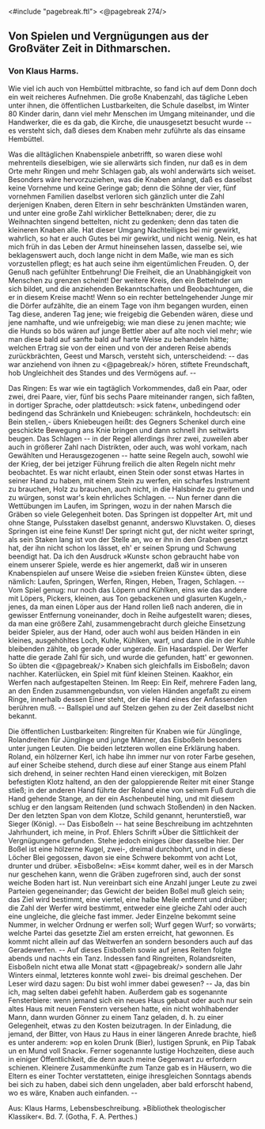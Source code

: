 <#include "pagebreak.ftl">
\<@pagebreak 274/>
<h2>Von Spielen und Vergnügungen aus der Großväter Zeit
in Dithmarschen.</h2>

<h3>Von Klaus Harms.</h3>

Wie viel ich auch von Hembüttel mitbrachte, so fand ich auf dem
Donn doch ein weit reicheres Aufnehmen. Die große Knabenzahl,
das tägliche Leben unter ihnen, die öffentlichen Lustbarkeiten,
die Schule daselbst, im Winter 80 Kinder darin, dann viel mehr
Menschen im Umgang miteinander, und die Handwerker, die es
da gab, die Kirche, die unausgesetzt besucht wurde -- es versteht sich,
daß dieses dem Knaben mehr zuführte als das einsame Hembüttel.

Was die alltäglichen Knabenspiele anbetrifft, so waren diese
wohl mehrenteils dieselbigen, wie sie allerwärts sich finden, nur
daß es in dem Orte mehr Ringen und mehr Schlagen gab, als wohl
anderwärts sich weiset. Besonders wäre hervorzuziehen, was die
Knaben anlangt, daß es daselbst keine Vornehme und keine Geringe
gab; denn die Söhne der vier, fünf vornehmen Familien daselbst
verloren sich gänzlich unter die Zahl derjenigen Knaben, deren
Eltern in sehr beschränkten Umständen waren, und unter eine große
Zahl wirklicher Bettelknaben; derer, die zu Weihnachten singend
bettelten, nicht zu gedenken; denn das taten die kleineren Knaben
alle. Hat dieser Umgang Nachteiliges bei mir gewirkt, wahrlich,
so hat er auch Gutes bei mir gewirkt, und nicht wenig. Nein, es
hat mich früh in das Leben der Armut hineinsehen lassen, dasselbe
sei, wie beklagenswert auch, doch lange nicht in dem Maße, wie
man es sich vorzustellen pflegt; es hat auch seine ihm eigentümlichen
Freuden. O, der Genuß nach gefühlter Entbehrung! Die Freiheit,
die an Unabhängigkeit von Menschen zu grenzen scheint! Der
weitere Kreis, den ein Bettelnder um sich bildet, und die anziehenden
Bekanntschaften und Beobachtungen, die er in diesem Kreise
macht! Wenn so ein rechter bettelngehender Junge mir die Dörfer
aufzählte, die an einem Tage von ihm begangen wurden, einen
Tag diese, anderen Tag jene; wie freigebig die Gebenden wären,
diese und jene namhafte, und wie unfreigebig; wie man diese zu
jenen machte; wie die Hunds so bös wären auf junge Bettler aber
auf alte noch viel mehr; wie man diese bald auf sanfte bald auf
harte Weise zu behandeln hätte; welchen Ertrag sie von der einen
und von der anderen Reise abends zurückbrächten, Geest und Marsch,
versteht sich, unterscheidend: -- das war anziehend von ihnen zu 
\<@pagebreak/>
hören, stiftete Freundschaft, hob Ungleichheit des Standes und des
Vermögens auf. --

Das Ringen: Es war wie ein tagtäglich Vorkommendes, daß
ein Paar, oder zwei, drei Paare, vier, fünf bis sechs Paare miteinander
rangen, sich faßten, in dortiger Sprache, oder plattdeutsch:
»sick faten«, unbedingend oder bedingend das Schränkeln und Kniebeugen:
schränkeln, hochdeutsch: ein Bein stellen,- übers Kniebeugen
heißt: des Gegners Schenkel durch eine geschickte Bewegung ans
Knie bringen und dann schnell ihn seitwärts beugen. Das Schlagen
-- in der Regel allerdings ihrer zwei, zuweilen aber auch in größerer
Zahl nach Distrikten, oder auch, was wohl vorkam, nach Gewählten
und Herausgezogenen -- hatte seine Regeln auch, sowohl wie der
Krieg, der bei jetziger Führung freilich die alten Regeln nicht
mehr beobachtet. Es war nicht erlaubt, einen Stein oder sonst
etwas Hartes in seiner Hand zu haben, mit einem Stein zu werfen,
ein scharfes Instrument zu brauchen, Holz zu brauchen, auch nicht, in
die Halsbinde zu greifen und zu würgen, sonst war's kein ehrliches
Schlagen. -- Nun ferner dann die Wettübungen im Laufen, im
Springen, wozu in der nahen Marsch die Gräben so viele Gelegenheit
boten. Das Springen ist doppelter Art, mit und ohne Stange, Pulsstaken
daselbst genannt, anderswo Kluvstaken. O, dieses Springen ist
eine feine Kunst! Der springt nicht gut, der nicht weiter springt,
als sein Staken lang ist von der Stelle an, wo er ihn in den
Graben gesetzt hat, der ihn nicht schon los lässet, eh' er seinen Sprung
und Schwung beendigt hat. Da ich den Ausdruck »Kunst« schon
gebraucht habe von einem unserer Spiele, werde es hier angemerkt,
daß wir in unseren Knabenspielen auf unsere Weise die »sieben
freien Künste« übten, diese nämlich: Laufen, Springen, Werfen,
Ringen, Heben, Tragen, Schlagen. -- Vom Spiel genug: nur noch
das Löpern und Kühlken, eins wie das andere mit Löpers, Pickers,
kleinen, aus Ton gebackenen und glasurten Kugeln,- jenes, da man
einen Löper aus der Hand rollen ließ nach anderen, die in gewisser
Entfernung voneinander, doch in Reihe aufgestellt waren; dieses,
da man eine größere Zahl, zusammengebracht durch gleiche Einsetzung
beider Spieler, aus der Hand, oder auch wohl aus beiden
Händen in ein kleines, ausgehöhltes Loch, Kuhle, Kühlken, warf,
und dann die in der Kuhle bleibenden zählte, ob gerade oder ungerade.
Ein Hasardspiel. Der Werfer hatte die gerade Zahl für
sich, und wurde die gefunden, hatt' er gewonnen. So übten die 
\<@pagebreak/>
Knaben sich gleichfalls im Eisboßeln; davon nachher. Katerlücken,
ein Spiel mit fünf kleinen Steinen. Kaakhor, ein Werfen nach
aufgestapelten Steinen. Im Reep: Ein Reif, mehrere Faden lang,
an den Enden zusammengebundsn, von vielen Händen angefaßt zu
einem Ringe, innerhalb dessen Einer steht, der die Hand eines
der Anfassenden berühren muß. -- Ballspiel und auf Stelzen gehen
zu der Zeit daselbst nicht bekannt.

Die öffentlichen Lustbarkeiten: Ringreiten für Knaben wie für
Jünglinge, Rolandreiten für Jünglinge und junge Männer, das
Eisboßeln besonders unter jungen Leuten. Die beiden letzteren
wollen eine Erklärung haben. Roland, ein hölzerner Kerl, ich habe
ihn immer nur von roter Farbe gesehen, auf einer Scheibe stehend,
durch diese auf einer Stange aus einem Pfahl sich drehend, in seiner
rechten Hand einen viereckigen, mit Bolzen befestigten Klotz haltend,
an den der galoppierende Reiter mit einer Stange stieß; in der
anderen Hand führte der Roland eine von seinem Fuß durch die
Hand gehende Stange, an der ein Aschenbeutel hing, und mit
diesem schlug er den langsam Reitenden (und schwach Stoßenden)
in den Nacken. Der den letzten Span von dem Klotze, Schild genannt,
herunterstieß, war Sieger (König). -- Das Eisboßeln --
hat seine Beschreibung im achtzehnten Jahrhundert, ich meine, in Prof.
Ehlers Schrift »Über die Sittlichkeit der Vergnügungen« gefunden.
Stehe jedoch einiges über dasselbe hier. Der Boßel ist eine hölzerne
Kugel, zwei-, dreimal durchbohrt, und in diese Löcher Blei gegossen,
davon sie eine Schwere bekommt von acht Lot, drunter und drüber.
»Eisboßeln«: »Eis« kommt daher, weil es in der Marsch nur geschehen
kann, wenn die Gräben zugefroren sind, auch der sonst
weiche Boden hart ist. Nun vereinbart sich eine Anzahl junger
Leute zu zwei Parteien gegeneinander; das Gewicht der beiden
Boßel muß gleich sein; das Ziel wird bestimmt, eine viertel, eine
halbe Meile entfernt und drüber; die Zahl der Werfer wird bestimmt,
entweder eine gleiche Zahl oder auch eine ungleiche, die
gleiche fast immer. Jeder Einzelne bekommt seine Nummer, in
welcher Ordnung er werfen soll; Wurf gegen Wurf; so vorwärts;
welche Partei das gesetzte Ziel am ersten erreicht, hat gewonnen.
Es kommt nicht allein auf das Weitwerfen an sondern besonders
auch auf das Geradewerfen. -- Auf dieses Eisboßeln sowie auf
jenes Reiten folgte abends und nachts ein Tanz. Indessen fand
Ringreiten, Rolandsreiten, Eisboßeln nicht etwa alle Monat statt 
\<@pagebreak/>
sondern alle Jahr Winters einmal, letzteres konnte wohl zwei- bis
dreimal geschehen. Der Leser wird dazu sagen: Du bist wohl immer
dabei gewesen? -- Ja, das bin ich, mag selten dabei gefehlt haben.
Außerdem gab es sogenannte Fensterbiere: wenn jemand sich ein
neues Haus gebaut oder auch nur sein altes Haus mit neuen Fenstern
versehen hatte, ein nicht wohlhabender Mann, dann wurden Gönner
zu einem Tanz geladen, d.&nbsp;h. zu einer Gelegenheit, etwas zu den
Kosten beizutragen. In der Einladung, die jemand, der Bitter,
von Haus zu Haus in einer längeren Anrede brachte, hieß es unter
anderem: »op en kolen Drunk (Bier), lustigen Sprunk, en Piip
Tabak un en Mund voll Snack«. Ferner sogenannte lustige Hochzeiten,
diese auch in einiger Öffentlichkeit, die denn auch meine
Gegenwart zu erfordern schienen. Kleinere Zusammenkünfte zum
Tanze gab es in Häusern, wo die Eltern es einer Tochter verstatteten,
einige ihresgleichen Sonntags abends bei sich zu haben, dabei sich
denn ungeladen, aber bald erforscht habend, wo es wäre, Knaben
auch einfanden. --

<div class="source">Aus: Klaus Harms, Lebensbeschreibung.
»Bibliothek theologischer Klassiker«. Bd. 7. (Gotha, F. A. Perthes.)</div>

